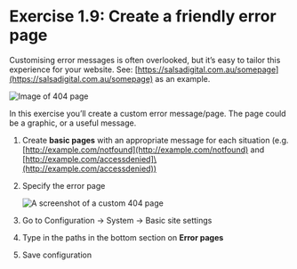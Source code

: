 # Exercise 1.9: Create a friendly error page

Customising error messages is often overlooked, but it’s easy to tailor this experience for your website. See: [https://salsadigital.com.au/somepage](https://salsadigital.com.au/somepage) as an example.

![Image of 404 page](../.gitbook/assets/26.png)

In this exercise you’ll create a custom error message/page. The page could be a graphic, or a useful message.

1. Create **basic pages** with an appropriate message for each situation (e.g. [http://example.com/notfound](http://example.com/notfound) and \[http://example.com/accessdenied]\(http://example.com/accessdenied))
2.  Specify the error page

    <img src="../.gitbook/assets/27 (2).png" alt="A screenshot of a custom 404 page" data-size="original">
3. Go to Configuration → System → Basic site settings
4. Type in the paths in the bottom section on **Error pages**
5. Save configuration
